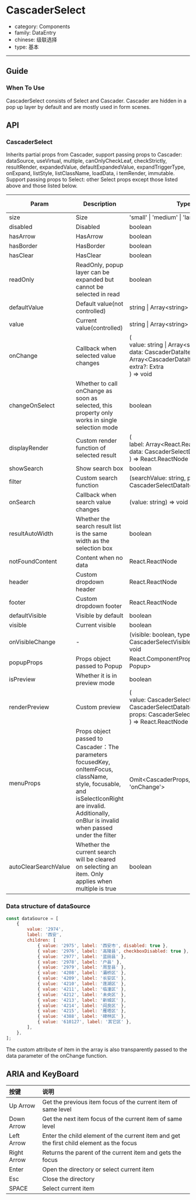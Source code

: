 # CascaderSelect

- category: Components
- family: DataEntry
- chinese: 级联选择
- type: 基本

---

## Guide

### When To Use

CascaderSelect consists of Select and Cascader. Cascader are hidden in a pop up layer by default and are mostly used in form scenes.

## API

### CascaderSelect

Inherits partial props from Cascader, support passing props to Cascader: dataSource, useVirtual, multiple, canOnlyCheckLeaf,
checkStrictly, resultRender, expandedValue, defaultExpandedValue, expandTriggerType, onExpand, listStyle, listClassName, loadData, i
temRender, immutable. Support passing props to Select: other Select props except those listed above and those listed below.

| Param                | Description                                                                                                                                                                                           | Type                                                                                                                                               | Default Value | Required | Supported Version |
| -------------------- | ----------------------------------------------------------------------------------------------------------------------------------------------------------------------------------------------------- | -------------------------------------------------------------------------------------------------------------------------------------------------- | ------------- | -------- | ----------------- |
| size                 | Size                                                                                                                                                                                                  | 'small' \| 'medium' \| 'large'                                                                                                                     | 'medium'      |          | -                 |
| disabled             | Disabled                                                                                                                                                                                              | boolean                                                                                                                                            | false         |          | -                 |
| hasArrow             | HasArrow                                                                                                                                                                                              | boolean                                                                                                                                            | true          |          | -                 |
| hasBorder            | HasBorder                                                                                                                                                                                             | boolean                                                                                                                                            | true          |          | -                 |
| hasClear             | HasClear                                                                                                                                                                                              | boolean                                                                                                                                            | false         |          | -                 |
| readOnly             | ReadOnly, popup layer can be expanded but cannot be selected in read                                                                                                                                  | boolean                                                                                                                                            | -             |          | -                 |
| defaultValue         | Default value(not controlled)                                                                                                                                                                         | string \| Array\<string>                                                                                                                           | -             |          | -                 |
| value                | Current value(controlled)                                                                                                                                                                             | string \| Array\<string>                                                                                                                           | -             |          | -                 |
| onChange             | Callback when selected value changes                                                                                                                                                                  | (<br/> value: string \| Array\<string> \| null,<br/> data: CascaderDataItem \| Array\<CascaderDataItem> \| null,<br/> extra?: Extra<br/> ) => void | -             |          | -                 |
| changeOnSelect       | Whether to call onChange as soon as selected, this property only works in single selection mode                                                                                                       | boolean                                                                                                                                            | false         |          | -                 |
| displayRender        | Custom render function of selected result                                                                                                                                                             | (<br/> label: Array\<React.ReactNode>,<br/> data: CascaderSelectDataItem<br/> ) => React.ReactNode                                                 | -             |          | -                 |
| showSearch           | Show search box                                                                                                                                                                                       | boolean                                                                                                                                            | false         |          | -                 |
| filter               | Custom search function                                                                                                                                                                                | (searchValue: string, path: CascaderSelectDataItem[]) => boolean                                                                                   | -             |          | -                 |
| onSearch             | Callback when search value changes                                                                                                                                                                    | (value: string) => void                                                                                                                            | -             |          | 1.23              |
| resultAutoWidth      | Whether the search result list is the same width as the selection box                                                                                                                                 | boolean                                                                                                                                            | true          |          | -                 |
| notFoundContent      | Content when no data                                                                                                                                                                                  | React.ReactNode                                                                                                                                    | -             |          | -                 |
| header               | Custom dropdown header                                                                                                                                                                                | React.ReactNode                                                                                                                                    | -             |          | -                 |
| footer               | Custom dropdown footer                                                                                                                                                                                | React.ReactNode                                                                                                                                    | -             |          | -                 |
| defaultVisible       | Visible by default                                                                                                                                                                                    | boolean                                                                                                                                            | false         |          | -                 |
| visible              | Current visible                                                                                                                                                                                       | boolean                                                                                                                                            | -             |          | -                 |
| onVisibleChange      | -                                                                                                                                                                                                     | (visible: boolean, type?: CascaderSelectVisibleChangeType) => void                                                                                 | -             |          | -                 |
| popupProps           | Props object passed to Popup                                                                                                                                                                          | React.ComponentPropsWithRef\<typeof Popup>                                                                                                         | -             |          | -                 |
| isPreview            | Whether it is in preview mode                                                                                                                                                                         | boolean                                                                                                                                            | false         |          | -                 |
| renderPreview        | Custom preview                                                                                                                                                                                        | (<br/> value: CascaderSelectDataItem \| CascaderSelectDataItem[],<br/> props: CascaderSelectProps<br/> ) => React.ReactNode                        | -             |          | -                 |
| menuProps            | Props object passed to Cascader：The parameters focusedKey, onItemFocus, className, style, focusable, and isSelectIconRight are invalid. Additionally, onBlur is invalid when passed under the filter | Omit\<CascaderProps, 'onSelect' \| 'onChange'>                                                                                                     | -             |          | -                 |
| autoClearSearchValue | Whether the current search will be cleared on selecting an item. Only applies when multiple is true                                                                                                   | boolean                                                                                                                                            | false         |          | -                 |

<!-- api-extra-start -->

### Data structure of dataSource

```js
const dataSource = [
    {
        value: '2974',
        label: '西安',
        children: [
            { value: '2975', label: '西安市', disabled: true },
            { value: '2976', label: '高陵县', checkboxDisabled: true },
            { value: '2977', label: '蓝田县' },
            { value: '2978', label: '户县' },
            { value: '2979', label: '周至县' },
            { value: '4208', label: '灞桥区' },
            { value: '4209', label: '长安区' },
            { value: '4210', label: '莲湖区' },
            { value: '4211', label: '临潼区' },
            { value: '4212', label: '未央区' },
            { value: '4213', label: '新城区' },
            { value: '4214', label: '阎良区' },
            { value: '4215', label: '雁塔区' },
            { value: '4388', label: '碑林区' },
            { value: '610127', label: '其它区' },
        ],
    },
];
```

The custom attribute of item in the array is also transparently passed to the data parameter of the onChange function.

<!-- api-extra-end -->

## ARIA and KeyBoard

| 按键        | 说明                                                                                     |
| :---------- | :--------------------------------------------------------------------------------------- |
| Up Arrow    | Get the previous item focus of the current item of same level                            |
| Down Arrow  | Get the next item focus of the current item of same level                                |
| Left Arrow  | Enter the child element of the current item and get the first child element as the focus |
| Right Arrow | Returns the parent of the current item and gets the focus                                |
| Enter       | Open the directory or select current item                                                |
| Esc         | Close the directory                                                                      |
| SPACE       | Select current item                                                                      |
